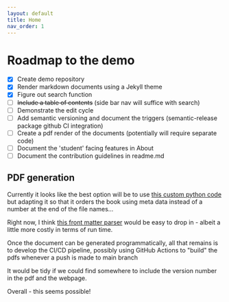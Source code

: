 ```yaml
---
layout: default
title: Home
nav_order: 1
---
```


# Roadmap to the demo

- [x] Create demo repository
- [x] Render markdown documents using a Jekyll theme
- [x] Figure out search function
- [ ] ~~Include a table of contents~~ (side bar nav will suffice with search)
- [ ] Demonstrate the edit cycle
- [ ] Add semantic versioning and document the triggers (semantic-release package github CI integration)
- [ ] Create a pdf render of the documents (potentially will require separate code)
- [ ] Document the 'student' facing features in About 
- [ ] Document the contribution guidelines in readme.md

## PDF generation 
Currently it looks like the best option will be to use [this custom python code](https://github.com/catmorbid/markdown-book) but adapting it so that it orders the book using meta data instead of a number at the end of the file names... 

Right now, I think [this front matter parser](https://github.com/eyeseast/python-frontmatter) would be easy to drop in - albeit a little more costly in terms of run time. 

Once the document can be generated programmatically, all that remains is to develop the CI/CD pipeline, possibly using GitHub Actions to "build" the pdfs whenever a push is made to main branch
 
It would be tidy if we could find somewhere to include the version number in the pdf and the webpage. 

Overall - this seems possible!
